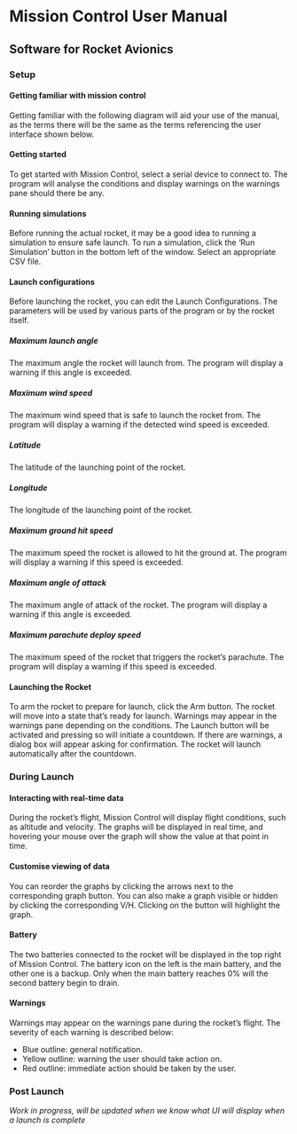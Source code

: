 # Mission Control User Manual
## Software for Rocket Avionics

### Setup
#### Getting familiar with mission control
Getting familiar with the following diagram will aid your use of the manual, as the terms there will be the same as the terms referencing the user interface shown below. 

#### Getting started
To get started with Mission Control, select a serial device to connect to. The program will analyse the conditions and display warnings on the warnings pane should there be any.

#### Running simulations
Before running the actual rocket, it may be a good idea to running a simulation to ensure safe launch. To run a simulation, click the ‘Run Simulation’ button in the bottom left of the window. Select an appropriate CSV file.

#### Launch configurations
Before launching the rocket, you can edit the Launch Configurations. The parameters will be used by various parts of the program or by the rocket itself. 

##### Maximum launch angle
The maximum angle the rocket will launch from. The program will display a warning if this angle is exceeded.

##### Maximum wind speed
The maximum wind speed that is safe to launch the rocket from. The program will display a warning if the detected wind speed is exceeded.

##### Latitude
The latitude of the launching point of the rocket.

##### Longitude
The longitude of the launching point of the rocket.

##### Maximum ground hit speed
The maximum speed the rocket is allowed to hit the ground at. The program will display a warning if this speed is exceeded.

##### Maximum angle of attack
The maximum angle of attack of the rocket. The program will display a warning if this angle is exceeded.

##### Maximum parachute deploy speed
The maximum speed of the rocket that triggers the rocket’s parachute. The program will display a warning if this speed is exceeded.

#### Launching the Rocket
To arm the rocket to prepare for launch, click the Arm button. The rocket will move into a state that’s ready for launch. Warnings may appear in the warnings pane depending on the conditions. The Launch button will be activated and pressing so will initiate a countdown. If there are warnings, a dialog box will appear asking for confirmation. The rocket will launch automatically after the countdown.

### During Launch
#### Interacting with real-time data
During the rocket’s flight, Mission Control will display flight conditions, such as altitude and velocity. The graphs will be displayed in real time, and hovering your mouse over the graph will show the value at that point in time. 

#### Customise viewing of data
You can reorder the graphs by clicking the arrows next to the corresponding graph button. You can also make a graph visible or hidden by clicking the corresponding V/H. Clicking on the button will highlight the graph. 

#### Battery
The two batteries connected to the rocket will be displayed in the top right of Mission Control. The battery icon on the left is the main battery, and the other one is a backup. Only when the main battery reaches 0% will the second battery begin to drain.

#### Warnings
Warnings may appear on the warnings pane during the rocket’s flight. The severity of each warning is described below:
* Blue outline: general notification.
* Yellow outline: warning the user should take action on.
* Red outline: immediate action should be taken by the user.

### Post Launch
_Work in progress, will be updated when we know what UI will display when a launch is complete_